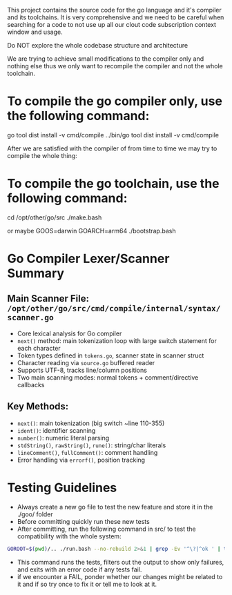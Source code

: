 This project contains the source code for the go language and it's compiler and its toolchains.
It is very comprehensive and we need to be careful when searching for a code to not use up all our clout code subscription context window and usage.

Do NOT explore the whole codebase structure and architecture

We are trying to achieve small modifications to the compiler only and nothing else thus we only want to recompile the compiler and not the whole toolchain.


# To compile the go compiler only, use the following command:

go tool dist install -v cmd/compile
../bin/go tool dist install -v cmd/compile

After we are satisfied with the compiler of from time to time we may try to compile the whole thing:

# To compile the go toolchain, use the following command:

cd /opt/other/go/src
./make.bash

or maybe
GOOS=darwin GOARCH=arm64 ./bootstrap.bash

# Go Compiler Lexer/Scanner Summary

## Main Scanner File: `/opt/other/go/src/cmd/compile/internal/syntax/scanner.go`
- Core lexical analysis for Go compiler
- `next()` method: main tokenization loop with large switch statement for each character
- Token types defined in `tokens.go`, scanner state in scanner struct
- Character reading via `source.go` buffered reader
- Supports UTF-8, tracks line/column positions
- Two main scanning modes: normal tokens + comment/directive callbacks

## Key Methods:
- `next()`: main tokenization (big switch ~line 110-355)
- `ident()`: identifier scanning
- `number()`: numeric literal parsing  
- `stdString()`, `rawString()`, `rune()`: string/char literals
- `lineComment()`, `fullComment()`: comment handling
- Error handling via `errorf()`, position tracking

# Testing Guidelines
- Always create a new go file to test the new feature and store it in the ./goo/ folder
- Before committing quickly run these new tests
- After committing, run the following command in src/ to test the compatibility with the whole system:

```bash
GOROOT=$(pwd)/.. ./run.bash --no-rebuild 2>&1 | grep -Ev '^\?|^ok ' | tee /dev/tty | grep -m1 FAIL && exit 1
```
- This command runs the tests, filters out the output to show only failures, and exits with an error code if any tests fail.
- if we encounter a FAIL, ponder whether our changes might be related to it and if so try once to fix it or tell me to look at it.